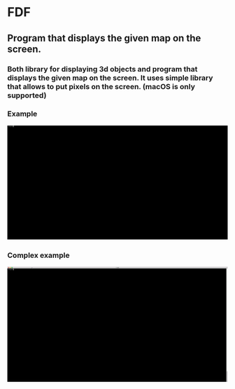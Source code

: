 # FDF
## Program that displays the given map on the screen.
### Both library for displaying 3d objects and program that displays the given map on the screen. It uses simple library that allows to put pixels on the screen. (macOS is only supported)

### Example
![](https://raw.githubusercontent.com/sbudilko/FDF/master/example.gif)

### Complex example
![](https://raw.githubusercontent.com/sbudilko/FDF/master/complex_example.gif)
